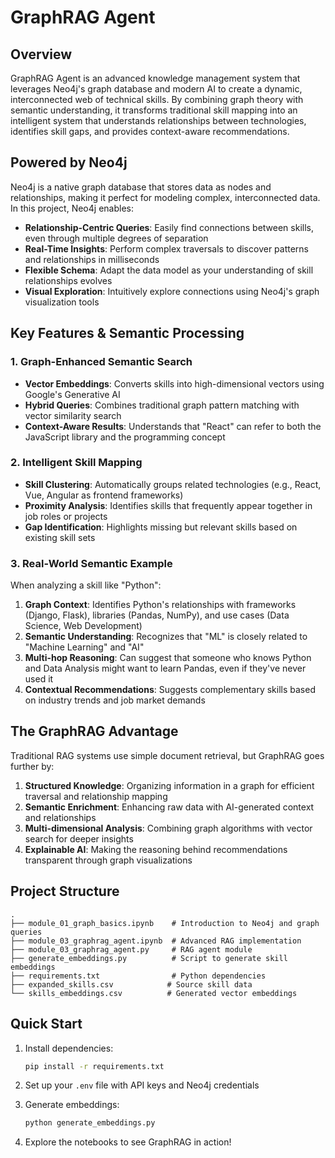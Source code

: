 # GraphRAG Agent

## Overview
GraphRAG Agent is an advanced knowledge management system that leverages Neo4j's graph database and modern AI to create a dynamic, interconnected web of technical skills. By combining graph theory with semantic understanding, it transforms traditional skill mapping into an intelligent system that understands relationships between technologies, identifies skill gaps, and provides context-aware recommendations.

## Powered by Neo4j

Neo4j is a native graph database that stores data as nodes and relationships, making it perfect for modeling complex, interconnected data. In this project, Neo4j enables:

- **Relationship-Centric Queries**: Easily find connections between skills, even through multiple degrees of separation
- **Real-Time Insights**: Perform complex traversals to discover patterns and relationships in milliseconds
- **Flexible Schema**: Adapt the data model as your understanding of skill relationships evolves
- **Visual Exploration**: Intuitively explore connections using Neo4j's graph visualization tools

## Key Features & Semantic Processing

### 1. Graph-Enhanced Semantic Search
- **Vector Embeddings**: Converts skills into high-dimensional vectors using Google's Generative AI
- **Hybrid Queries**: Combines traditional graph pattern matching with vector similarity search
- **Context-Aware Results**: Understands that "React" can refer to both the JavaScript library and the programming concept

### 2. Intelligent Skill Mapping
- **Skill Clustering**: Automatically groups related technologies (e.g., React, Vue, Angular as frontend frameworks)
- **Proximity Analysis**: Identifies skills that frequently appear together in job roles or projects
- **Gap Identification**: Highlights missing but relevant skills based on existing skill sets

### 3. Real-World Semantic Example
When analyzing a skill like "Python":
1. **Graph Context**: Identifies Python's relationships with frameworks (Django, Flask), libraries (Pandas, NumPy), and use cases (Data Science, Web Development)
2. **Semantic Understanding**: Recognizes that "ML" is closely related to "Machine Learning" and "AI"
3. **Multi-hop Reasoning**: Can suggest that someone who knows Python and Data Analysis might want to learn Pandas, even if they've never used it
4. **Contextual Recommendations**: Suggests complementary skills based on industry trends and job market demands

## The GraphRAG Advantage

Traditional RAG systems use simple document retrieval, but GraphRAG goes further by:
1. **Structured Knowledge**: Organizing information in a graph for efficient traversal and relationship mapping
2. **Semantic Enrichment**: Enhancing raw data with AI-generated context and relationships
3. **Multi-dimensional Analysis**: Combining graph algorithms with vector search for deeper insights
4. **Explainable AI**: Making the reasoning behind recommendations transparent through graph visualizations

## Project Structure

```
.
├── module_01_graph_basics.ipynb    # Introduction to Neo4j and graph queries
├── module_03_graphrag_agent.ipynb  # Advanced RAG implementation
├── module_03_graphrag_agent.py     # RAG agent module
├── generate_embeddings.py          # Script to generate skill embeddings
├── requirements.txt                # Python dependencies
├── expanded_skills.csv            # Source skill data
└── skills_embeddings.csv          # Generated vector embeddings
```

## Quick Start

1. Install dependencies:
   ```bash
   pip install -r requirements.txt
   ```

2. Set up your `.env` file with API keys and Neo4j credentials

3. Generate embeddings:
   ```bash
   python generate_embeddings.py
   ```

4. Explore the notebooks to see GraphRAG in action!